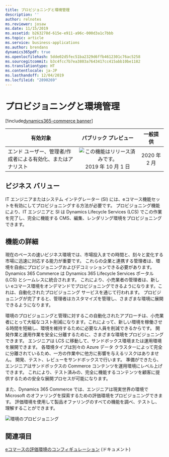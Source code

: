 ```yaml
---
title: プロビジョニングと環境管理
description: ''
author: relnotes
ms.reviewer: josaw
ms.date: 11/15/2019
ms.assetid: b263278d-615e-e911-a96c-000d3a1c7bbb
ms.topic: article
ms.service: business-applications
ms.author: brendans
dynamics365pdf: true
ms.openlocfilehash: 5dde02d5fec51ba2329d6ffb4612301c76ac5258
ms.sourcegitcommit: b3c4fcc7b7ea3803a7643417cc415abb10be1182
ms.translationtype: HT
ms.contentlocale: ja-JP
ms.lasthandoff: 12/04/2019
ms.locfileid: "2890269"
---
```

# <a name="provisioning-and-environment-management"></a>プロビジョニングと環境管理
[!include[dynamics365-commerce banner](../includes/dynamics365-commerce.md)]

| 有効対象    |  パブリック プレビュー | 一般提供 | 
| ---------- | :----------: |:----------: |
|エンド ユーザー、管理者/作成者による有効化、またはアナリスト|![この機能はリリース済みです。](/dynamics365-release-plan/media/green-checkmark.png "この機能はリリース済みです。") 2019 年 10 月 1 日| 2020 年 2 月|


## <a name="business-value"></a>ビジネス バリュー
<!-- bv start -->
IT エンジニアまたはシステム インテグレーター (SI) には、eコマース機能セットを有効にしてプロビジョニングする方法が必要です。 プロビジョニング機能により、IT エンジニアと SI は Dynamics Lifecycle Services (LCS) でこの作業を完了し、完全に機能する CMS、編集、レンダリング環境をプロビジョニングできます。
<!-- bv end -->



## <a name="feature-details"></a>機能の詳細
<!--feature detail start -->
現在のペースの速いビジネス環境では、市場投入までの時間と、刻々と変化する市場に迅速に対応する能力が重要です。 これらの企業と連携する管理者は、環境を自由にプロビジョニングおよびデコミッションできる必要があります。 Dynamics 365 Commerce は Dynamics 365 Lifecycle Services ポータル (LCS) とシームレスに統合されます。 これにより、小売業者の管理者は、新しい eコマース環境をオンデマンドでプロビジョニングできるようになります。これは、自動化されたプロビジョニング サービスを通じて行われます。 プロビジョニングが完了すると、管理者はカスタマイズを管理し、さまざまな環境に展開できるようになります。 

環境のプロビジョニングと管理に対するこの自動化されたアプローチは、小売業者にとって大幅なコスト削減になります。これによって、新しい環境を稼働させる時間を短縮し、環境を維持するために必要な人員を削減できるからです。 開発作業と運用作業を安全に分離するために、さまざまな環境をプロビジョニングできます。 エンジニアは LCS に移動して、サンドボックス環境または運用環境を展開できます。 各環境タイプは別々の Azure データ クラスターによって完全に分離されているため、一方の作業中に他方に影響を与えるリスクはありません。 開発、テスト、レビューをサンドボックスで行います。 準備ができたら、エンジニアはサンドボックスの Commerce コンテンツを運用環境にレベル上げできます。 これにより、テスト済みの、完全に機能するコンテンツを顧客に提供するための安全な展開プロセスが可能になります。 

また、Dynamics 365 Commerce では、エンジニアは現実世界の環境で Microsoft のオファリングを探索するための評価環境をプロビジョニングできます。 評価環境を使用して製品オファリングのすべての機能を調べ、テストし、理解することができます。

![環境のプロビジョニング](media/environment_provisioning.png "環境のプロビジョニング")
<!--feature detail end -->










## <a name="see-also"></a>関連項目

[eコマースの評価環境のコンフィギュレーション](https://docs.microsoft.com/dynamics365/commerce/provisioning-guide) (ドキュメント)
